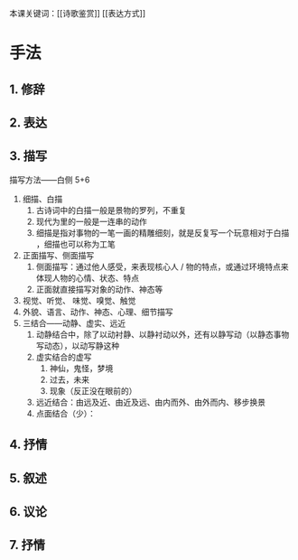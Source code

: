 本课关键词：[[诗歌鉴赏]] [[表达方式]]
# 手法
## 1. 修辞
## 2. 表达
## 3. 描写
描写方法——白侧 5+6
1. 细描、白描
   1. 古诗词中的白描一般是景物的罗列，不重复
   2. 现代为里的一般是一连串的动作
   3. 细描是指对事物的一笔一画的精雕细刻，就是反复写一个玩意相对于白描 ，细描也可以称为工笔 
2. 正面描写、侧面描写
   1. 侧面描写：通过他人感受，来表现核心人 / 物的特点，或通过环境特点来体现人物的心情、状态、特点
   2. 正面就直接描写对象的动作、神态等
3. 视觉、听觉、 味觉、嗅觉、触觉
4. 外貌、语言、动作、神态、心理、细节描写
5. 三结合——动静、虚实、远近
   1. 动静结合中，除了以动衬静、以静衬动以外，还有以静写动（以静态事物写动态），以动写静这种
   2. 虚实结合的虚写
      1. 神仙，鬼怪，梦境
      2. 过去，未来
      3. 现象（反正没在眼前的）
    3. 远近结合：由远及近、由近及远、由内而外、由外而内、移步换景
    4. 点面结合（少）：
## 4. 抒情
## 5. 叙述
## 6. 议论
## 7. 抒情